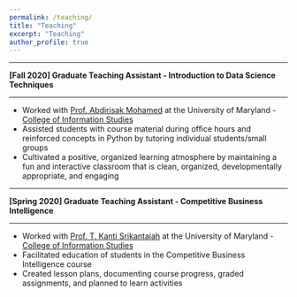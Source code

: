 ```yaml
---
permalink: /teaching/
title: "Teaching"
excerpt: "Teaching"
author_profile: true
---
```


-----
**[Fall 2020] Graduate Teaching Assistant - Introduction to Data Science Techniques**

-----
*	Worked with [Prof. Abdirisak Mohamed](https://ischool.umd.edu/about/directory/abdirisak-mohamed) at the University of Maryland - [College of Information Studies](https://ischool.umd.edu/) 
* Assisted students with course material during office hours and reinforced concepts in Python by tutoring individual students/small groups
* Cultivated a positive, organized learning atmosphere by maintaining a fun and interactive classroom that is clean, organized, developmentally appropriate, and engaging

-----
**[Spring 2020] Graduate Teaching Assistant - Competitive Business Intelligence**

-----
*	Worked with [Prof. T. Kanti Srikantaiah](https://ischool.umd.edu/about/directory/t-kanti-srikantaiah) at the University of Maryland - [College of Information Studies](https://ischool.umd.edu/) 
* Facilitated education of students in the Competitive Business Intelligence course
* Created lesson plans, documenting course progress, graded assignments, and planned to learn activities
